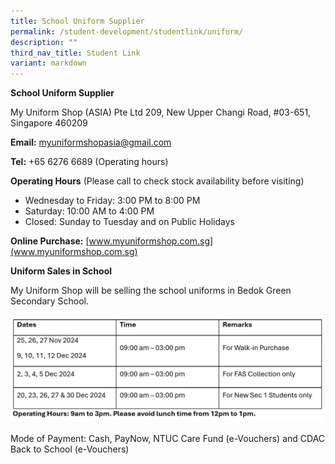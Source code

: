 ```yaml
---
title: School Uniform Supplier
permalink: /student-development/studentlink/uniform/
description: ""
third_nav_title: Student Link
variant: markdown
---
```

**School Uniform Supplier**

My Uniform Shop (ASIA) Pte Ltd
209, New Upper Changi Road, #03-651, Singapore 460209

**Email:** 
[myuniformshopasia@gmail.com](myuniformshopasia@gmail.com)
 
**Tel:**
+65 6276 6689 (Operating hours)


**Operating Hours** (Please call to check stock availability before visiting)
* Wednesday to Friday: 3:00 PM to 8:00 PM 
* Saturday: 10:00 AM to 4:00 PM 
* Closed: Sunday to Tuesday and on Public Holidays


**Online Purchase:**
[www.myuniformshop.com.sg](www.myuniformshop.com.sg)

**Uniform Sales in School**

My Uniform Shop will be selling the school uniforms in Bedok Green Secondary School.

![](/images/updated_schedule.png)

Mode of Payment: Cash, PayNow, NTUC Care Fund (e-Vouchers) and CDAC Back to School (e-Vouchers)